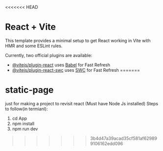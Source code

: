 <<<<<<< HEAD
# React + Vite

This template provides a minimal setup to get React working in Vite with HMR and some ESLint rules.

Currently, two official plugins are available:

- [@vitejs/plugin-react](https://github.com/vitejs/vite-plugin-react/blob/main/packages/plugin-react/README.md) uses [Babel](https://babeljs.io/) for Fast Refresh
- [@vitejs/plugin-react-swc](https://github.com/vitejs/vite-plugin-react-swc) uses [SWC](https://swc.rs/) for Fast Refresh
=======
# static-page
just for making a project to revisit react 
(Must have Node Js installed)
Steps to follow(in termianl):
1) cd App
2) npm install
3) npm run dev
>>>>>>> 3b4d47a39acad35cf581af629899106162edd096
